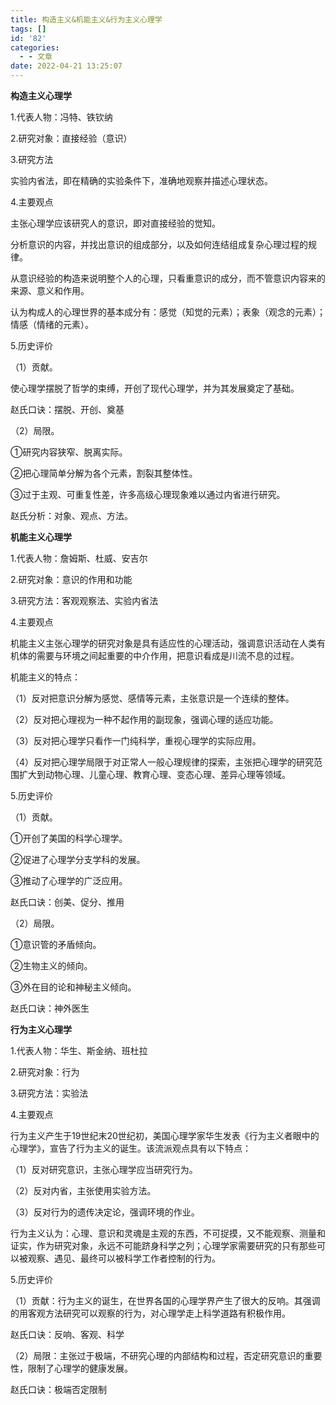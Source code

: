 ```yaml
---
title: 构造主义&机能主义&行为主义心理学
tags: []
id: '82'
categories:
  - - 文章
date: 2022-04-21 13:25:07
---
```


**构造主义心理学**

1.代表人物：冯特、铁钦纳

2.研究对象：直接经验（意识）

3.研究方法

实验内省法，即在精确的实验条件下，准确地观察并描述心理状态。

4.主要观点

主张心理学应该研究人的意识，即对直接经验的觉知。

分析意识的内容，并找出意识的组成部分，以及如何连结组成复杂心理过程的规律。

从意识经验的构造来说明整个人的心理，只看重意识的成分，而不管意识内容来的来源、意义和作用。

认为构成人的心理世界的基本成分有：感觉（知觉的元素）；表象（观念的元素）；情感（情绪的元素）。

5.历史评价

（1）贡献。

使心理学摆脱了哲学的束缚，开创了现代心理学，并为其发展奠定了基础。

赵氏口诀：摆脱、开创、奠基

（2）局限。

①研究内容狭窄、脱离实际。

②把心理简单分解为各个元素，割裂其整体性。

③过于主观、可重复性差，许多高级心理现象难以通过内省进行研究。

赵氏分析：对象、观点、方法。

**机能主义心理学**

1.代表人物：詹姆斯、杜威、安吉尔

2.研究对象：意识的作用和功能

3.研究方法：客观观察法、实验内省法

4.主要观点

机能主义主张心理学的研究对象是具有适应性的心理活动，强调意识活动在人类有机体的需要与环境之间起重要的中介作用，把意识看成是川流不息的过程。

机能主义的特点：

（1）反对把意识分解为感觉、感情等元素，主张意识是一个连续的整体。

（2）反对把心理视为一种不起作用的副现象，强调心理的适应功能。

（3）反对把心理学只看作一门纯科学，重视心理学的实际应用。

（4）反对把心理学局限于对正常人一般心理规律的探索，主张把心理学的研究范围扩大到动物心理、儿童心理、教育心理、变态心理、差异心理等领域。

5.历史评价

（1）贡献。

①开创了美国的科学心理学。

②促进了心理学分支学科的发展。

③推动了心理学的广泛应用。

赵氏口诀：创美、促分、推用

（2）局限。

①意识管的矛盾倾向。

②生物主义的倾向。

③外在目的论和神秘主义倾向。

赵氏口诀：神外医生

**行为主义心理学**

1.代表人物：华生、斯金纳、班杜拉

2.研究对象：行为

3.研究方法：实验法

4.主要观点

行为主义产生于19世纪末20世纪初，美国心理学家华生发表《行为主义者眼中的心理学》，宣告了行为主义的诞生。该流派观点具有以下特点：

（1）反对研究意识，主张心理学应当研究行为。

（2）反对内省，主张使用实验方法。

（3）反对行为的遗传决定论，强调环境的作业。

行为主义认为：心理、意识和灵魂是主观的东西，不可捉摸，又不能观察、测量和证实，作为研究对象，永远不可能跻身科学之列；心理学家需要研究的只有那些可以被观察、遇见、最终可以被科学工作者控制的行为。

5.历史评价

（1）贡献：行为主义的诞生，在世界各国的心理学界产生了很大的反响。其强调的用客观方法研究可以观察的行为，对心理学走上科学道路有积极作用。

赵氏口诀：反响、客观、科学

（2）局限：主张过于极端，不研究心理的内部结构和过程，否定研究意识的重要性，限制了心理学的健康发展。

赵氏口诀：极端否定限制